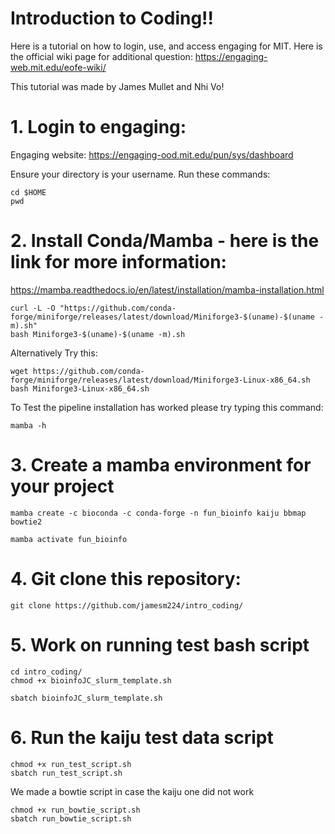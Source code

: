 # Introduction to Coding!!
Here is a tutorial on how to login, use, and access engaging for MIT. Here is the official wiki page for additional question: https://engaging-web.mit.edu/eofe-wiki/

This tutorial was made by James Mullet and Nhi Vo!

# 1. Login to engaging:

Engaging website: https://engaging-ood.mit.edu/pun/sys/dashboard

Ensure your directory is your username. Run these commands:
```
cd $HOME
pwd
```

# 2. Install Conda/Mamba - here is the link for more information: 
https://mamba.readthedocs.io/en/latest/installation/mamba-installation.html
```
curl -L -O "https://github.com/conda-forge/miniforge/releases/latest/download/Miniforge3-$(uname)-$(uname -m).sh"
bash Miniforge3-$(uname)-$(uname -m).sh
```
Alternatively Try this:
```
wget https://github.com/conda-forge/miniforge/releases/latest/download/Miniforge3-Linux-x86_64.sh
bash Miniforge3-Linux-x86_64.sh
```

To Test the pipeline installation has worked please try typing this command:
```
mamba -h
```
# 3. Create a mamba environment for your project
```
mamba create -c bioconda -c conda-forge -n fun_bioinfo kaiju bbmap bowtie2

mamba activate fun_bioinfo
```

# 4. Git clone this repository:

```
git clone https://github.com/jamesm224/intro_coding/
```
# 5. Work on running test bash script
```
cd intro_coding/
chmod +x bioinfoJC_slurm_template.sh
```

```
sbatch bioinfoJC_slurm_template.sh
```

# 6. Run the kaiju test data script

```
chmod +x run_test_script.sh
sbatch run_test_script.sh
```

We made a bowtie script in case the kaiju one did not work
```
chmod +x run_bowtie_script.sh
sbatch run_bowtie_script.sh
```








